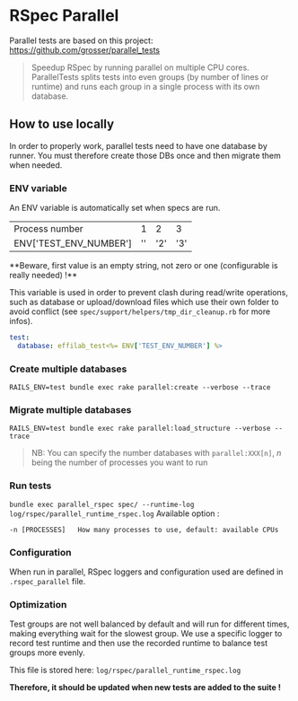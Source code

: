 # RSpec Parallel

Parallel tests are based on this project: https://github.com/grosser/parallel_tests
> Speedup RSpec by running parallel on multiple CPU cores.
ParallelTests splits tests into even groups (by number of lines or runtime) and runs each group in a single process with its own database.

## How to use locally
In order to properly work, parallel tests need to have one database by runner.
You must therefore create those DBs once and then migrate them when needed.

### ENV variable

An ENV variable is automatically set when specs are run.
<table>
  <tr><td>Process number</td><td>1</td><td>2</td><td>3</td></tr>
  <tr><td>ENV['TEST_ENV_NUMBER']</td><td>''</td><td>'2'</td><td>'3'</td></tr>
</table>
**Beware, first value is an empty string, not zero or one (configurable is really needed) !**

This variable is used in order to prevent clash during read/write operations, such as database or upload/download files which use their own folder to avoid conflict (see `spec/support/helpers/tmp_dir_cleanup.rb` for more infos).

```yaml
test:
  database: effilab_test<%= ENV['TEST_ENV_NUMBER'] %>
```

### Create multiple databases
`RAILS_ENV=test bundle exec rake parallel:create --verbose --trace`

### Migrate multiple databases
`RAILS_ENV=test bundle exec rake parallel:load_structure --verbose --trace`

> NB: You can specify the number databases with `parallel:XXX[n]`, *n* being the number of processes you want to run

### Run tests
`bundle exec parallel_rspec spec/ --runtime-log log/rspec/parallel_runtime_rspec.log`
Available option :
```
-n [PROCESSES]   How many processes to use, default: available CPUs
```

### Configuration
When run in parallel, RSpec loggers and configuration used are defined in `.rspec_parallel` file.

### Optimization
Test groups are not well balanced by default and will run for different times, making everything wait for the slowest group.
We use a specific logger to record test runtime and then use the recorded runtime to balance test groups more evenly.

This file is stored here: `log/rspec/parallel_runtime_rspec.log`

**Therefore, it should be updated when new tests are added to the suite !**
